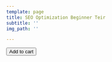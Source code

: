 ```yaml
---
template: page
title: SEO Optimization Beginner Teir
subtitle: ''
img_path: ''

---
```

<button class="snipcart-add-item"
  data-item-id="BeginnerSEO"
  data-item-price="199.95"
  data-item-url="/paintings/starry-night"
  data-item-description="High-quality replica of The Starry Night by the Dutch post-impressionist painter Vincent van Gogh."
  data-item-image="/assets/images/starry-night.jpg"
  data-item-name="The Starry Night">
  Add to cart
</button>